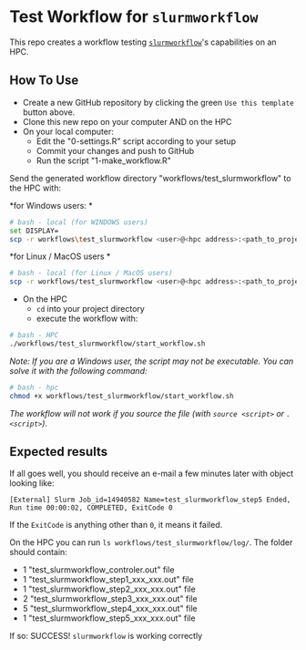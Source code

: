 # Test Workflow for `slurmworkflow`

This repo creates a workflow testing
[`slurmworkflow`](https://github.com/EpiModel/slurmworkflow)'s capabilities on
an HPC.

## How To Use

- Create a new GitHub repository by clicking the green `Use this template` button above.
- Clone this new repo on your computer AND on the HPC
- On your local computer:
  - Edit the "0-settings.R" script according to your setup
  - Commit your changes and push to GitHub
  - Run the script "1-make_workflow.R"

Send the generated workflow directory "workflows/test_slurmworkflow" to the HPC with:

*for Windows users: *

```sh
# bash - local (for WINDOWS users)
set DISPLAY=
scp -r workflows\test_slurmworkflow <user>@<hpc address>:<path_to_project_on_HPC>/workflows/
```

*for Linux / MacOS users *

```sh
# bash - local (for Linux / MacOS users)
scp -r workflows/test_slurmworkflow <user>@<hpc address>:<path_to_project_on_HPC>/workflows/
```

- On the HPC
  - `cd` into your project directory
  - execute the workflow with:

```sh
# bash - HPC
./workflows/test_slurmworkflow/start_workflow.sh
```

*Note:
If you are a Windows user, the script may not be executable. You can solve it with the following command:*

```sh
# bash - hpc
chmod +x workflows/test_slurmworkflow/start_workflow.sh
```

*The workflow will not work if you source the file (with `source <script>` or `. <script>`).*

## Expected results

If all goes well, you should receive an e-mail a few minutes later with object looking like:

`[External] Slurm Job_id=14940582 Name=test_slurmworkflow_step5 Ended, Run time 00:00:02, COMPLETED, ExitCode 0`

If the `ExitCode` is anything other than `0`, it means it failed.

On the HPC you can run `ls workflows/test_slurmworkflow/log/`. The folder should contain:
- 1 "test_slurmworkflow_controler.out" file
- 1 "test_slurmworkflow_step1_xxx_xxx.out" file
- 1 "test_slurmworkflow_step2_xxx_xxx.out" file
- 2 "test_slurmworkflow_step3_xxx_xxx.out" file
- 5 "test_slurmworkflow_step4_xxx_xxx.out" file
- 1 "test_slurmworkflow_step5_xxx_xxx.out" file

If so: SUCCESS! `slurmworkflow` is working correctly
